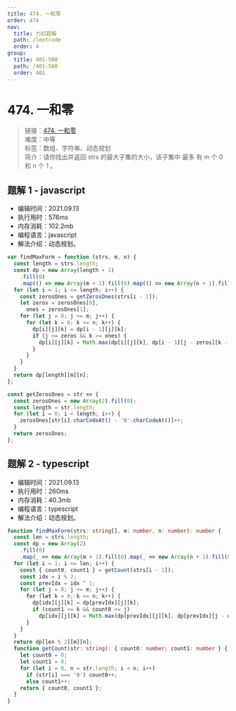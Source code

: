 ```yaml
---
title: 474. 一和零
order: 474
nav:
  title: 力扣题解
  path: /leetcode
  order: 4
group:
  title: 401-500
  path: /401-500
  order: 401
---
```


# 474. 一和零

> 链接：[474. 一和零](https://leetcode-cn.com/problems/ones-and-zeroes/)  
> 难度：中等  
> 标签：数组、字符串、动态规划  
> 简介：请你找出并返回 strs 的最大子集的大小，该子集中 最多 有 m 个 0 和 n 个 1 。

## 题解 1 - javascript

- 编辑时间：2021.09.13
- 执行用时：576ms
- 内存消耗：102.2mb
- 编程语言：javascript
- 解法介绍：动态规划。

```javascript
var findMaxForm = function (strs, m, n) {
  const length = strs.length;
  const dp = new Array(length + 1)
    .fill(0)
    .map(() => new Array(m + 1).fill(0).map(() => new Array(n + 1).fill(0)));
  for (let i = 1; i <= length; i++) {
    const zerosOnes = getZerosOnes(strs[i - 1]);
    let zeros = zerosOnes[0],
      ones = zerosOnes[1];
    for (let j = 0; j <= m; j++) {
      for (let k = 0; k <= n; k++) {
        dp[i][j][k] = dp[i - 1][j][k];
        if (j >= zeros && k >= ones) {
          dp[i][j][k] = Math.max(dp[i][j][k], dp[i - 1][j - zeros][k - ones] + 1);
        }
      }
    }
  }
  return dp[length][m][n];
};

const getZerosOnes = str => {
  const zerosOnes = new Array(2).fill(0);
  const length = str.length;
  for (let i = 0; i < length; i++) {
    zerosOnes[str[i].charCodeAt() - '0'.charCodeAt()]++;
  }
  return zerosOnes;
};
```

## 题解 2 - typescript

- 编辑时间：2021.09.13
- 执行用时：260ms
- 内存消耗：40.3mb
- 编程语言：typescript
- 解法介绍：动态规划。

```typescript
function findMaxForm(strs: string[], m: number, n: number): number {
  const len = strs.length;
  const dp = new Array(2)
    .fill(0)
    .map(_ => new Array(m + 1).fill(0).map(_ => new Array(n + 1).fill(0)));
  for (let i = 1; i <= len; i++) {
    const { count0, count1 } = getCount(strs[i - 1]);
    const idx = i % 2;
    const prevIdx = idx ^ 1;
    for (let j = 0; j <= m; j++) {
      for (let k = 0; k <= n; k++) {
        dp[idx][j][k] = dp[prevIdx][j][k];
        if (count1 <= k && count0 <= j)
          dp[idx][j][k] = Math.max(dp[prevIdx][j][k], dp[prevIdx][j - count0][k - count1] + 1);
      }
    }
  }
  return dp[len % 2][m][n];
  function getCount(str: string): { count0: number; count1: number } {
    let count0 = 0;
    let count1 = 0;
    for (let i = 0, n = str.length; i < n; i++)
      if (str[i] === '0') count0++;
      else count1++;
    return { count0, count1 };
  }
}
```
